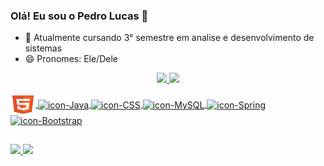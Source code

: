 ### Olá! Eu sou o Pedro Lucas 👋

- 🌱 Atualmente cursando 3° semestre em analise e desenvolvimento de sistemas 
- 😄 Pronomes: Ele/Dele 

<div align="center">
  <a href="https://github.com/PedroLucasR">
  <img height="180em" src="https://github-readme-stats.vercel.app/api?username=PedroLucasR&show_icons=true&theme=dark&include_all_commits=true&count_private=true"/>
  <img height="180em" src="https://github-readme-stats.vercel.app/api/top-langs/?username=PedroLucasR&layout=compact&langs_count=7&theme=dark"/>
</div>
 
<div style="display: inline_block"><br>
   <img align="center" alt="icon-HTML" height="30" width="40" src="https://raw.githubusercontent.com/devicons/devicon/master/icons/html5/html5-original.svg">
   <img align="center" alt="icon-Java" heigth="30" width="40" src="https://cdn.jsdelivr.net/gh/devicons/devicon/icons/java/java-original.svg" />
   <img align="center" alt="icon-CSS" heigth="30" width="40"  src="https://cdn.jsdelivr.net/gh/devicons/devicon/icons/css3/css3-original.svg" />
   <img align="center" alt="icon-MySQL" heigth="30" width="40" src="https://cdn.jsdelivr.net/gh/devicons/devicon/icons/mysql/mysql-original.svg" />
   <img align="center" alt="icon-Spring" heigth="30" width="40" src="https://cdn.jsdelivr.net/gh/devicons/devicon/icons/spring/spring-original.svg" />
   <img align="center" alt="icon-Bootstrap" heigth="30" width="50" src="https://cdn.jsdelivr.net/gh/devicons/devicon/icons/bootstrap/bootstrap-original.svg" />
          
</div>
  
  
 ##

  
<div>
  <a href="https://www.linkedin.com/in/pedro-lucas-da-silva-ricardo-531084235/" target="_blank"><img src="https://img.shields.io/badge/LinkedIn-0077B5?style=for-the-badge&logo=linkedin&logoColor=white" target="_blank"</a>
  <a href="https://www.instagram.com/pr3d012/" target="_blank"><img src="https://img.shields.io/badge/Instagram-E4405F?style=for-the-badge&logo=instagram&logoColor=white" terget="_blank"</a>
  
</div>



